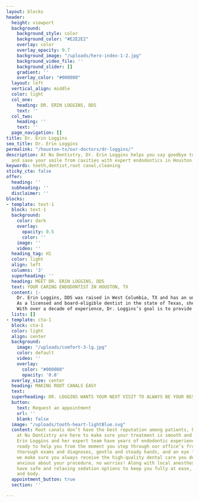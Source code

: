 ```yaml
---
layout: blocks
header:
  height: viewport
  background:
    background_style: color
    background_color: "#E2E2E2"
    overlay: color
    overlay_opacity: 0.7
    background_image: "/uploads/hero-index-1-2.jpg"
    background_video_file: ''
    background_slider: []
    gradient: ''
    overlay_color: "#000000"
  layout: left
  vertical_align: middle
  color: light
  col_one:
    heading: DR. ERIN LOGGINS, DDS
    text: ''
  col_two:
    heading: ''
    text: ''
  page_navigation: []
title: Dr. Erin Loggins
seo_title: Dr. Erin Loggins
permalink: "/houston-tx/our-doctors/dr-loggins/"
description: At Nu Dentistry, Dr. Erin Loggins helps you say goodbye to toothaches
  and save your smile from cavities with expert endodontics in Houston, TX.
keywords: teeth,dentist,root canal,cleaning
sticky_cta: false
offer:
  heading: ''
  subheading: ''
  disclaimer: ''
blocks:
- template: text-1
  block: text-1
  background:
    color: dark
    overlay:
      opacity: 0.5
      color: ''
    image: ''
    video: ''
  heading_tag: H1
  color: light
  align: left
  columns: '3'
  superheading: ''
  heading: MEET DR. ERIN LOGGINS, DDS
  text: YOUR CARING ENDODONTIST IN HOUSTON, TX
  content: |-
    Dr. Erin Loggins, DDS was raised in West Columbia, TX and has an unwavering passion for dental care that has stayed with her for her entire adult life. She got her start in dentistry by working at her local dental office the summer before attending Texas A&M University, where she earned her Biomedical Science degree. She then received her DDS from the University of Texas – Health Science Center in San Antonio.
    As a licensed and board-eligible dentist in the state of Texas, she is determined to give her patients the best possible care. After 6 years of general dentistry, she continued her training in an endodontic specialty program and received her endodontics certificate at the VA Hospital in Long Beach, CA in 2015.
    With over a decade of experience, Dr. Loggins’s goal is to provide quality care and a comfortable environment for patients. Her patients’ health and happiness are her top priority. She has done extensive research into regenerative endodontics because she wants their smiles to shine without fail. When she isn't at the office, Dr. Loggins enjoys live music, college football, and spending time with her family and two rescue dogs, Barney and Jolie!
  lists: []
- template: cta-1
  block: cta-1
  color: light
  align: center
  background:
    image: "/uploads/comfort-3-lg.jpg"
    color: default
    video: ''
    overlay:
      color: "#000000"
      opacity: '0.8'
  overlay_size: center
  heading: MAKING ROOT CANALS EASY
  text: 
  superheading: DR. LOGGINS WANTS YOUR NEXT VISIT TO ALWAYS BE YOUR BEST DENTAL EXPERIENCE
  button:
    text: Request an appointment
    url: ''
    blank: false
  image: "/uploads/tooth-heart-lightBlue.svg"
  content: Root canals don’t have the best reputation among patients, but our endodontists
    at Nu Dentistry are here to make sure your treatment is smooth and painless. Dr.
    Erin Loggins and her expert team have years of endodontic experience, and we’re
    ready to help you from the moment you step through our office’s front doors. With
    thorough exams and diagnoses, gentle and steady hands, and an eye for detail,
    we make sure you always receive the high-quality dental care you deserve. If you’re
    anxious about your procedure, no worries! Along with local anesthesia, we also
    have safe and relaxing sedation options to keep you fully at ease, both in mind
    and body.
  appointment_button: true
  section: ''

---
```

